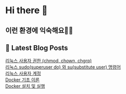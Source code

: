 # Hi there 👋

## 이런 환경에 익숙해요✍🏼

## 📕 Latest Blog Posts

<a href=https://jhyngu.tistory.com/136>리눅스 사용자 권한 (chmod, chown, chgrp)</a></br><a href=https://jhyngu.tistory.com/135>리눅스 sudo(superuser do) 와 su(substitute user) 명령어</a></br><a href=https://jhyngu.tistory.com/134>리눅스 사용자 계정</a></br><a href=https://jhyngu.tistory.com/145>Docker 기초 이론</a></br><a href=https://jhyngu.tistory.com/144>Docker 설치 및 실행</a></br>